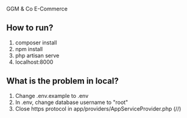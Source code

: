 GGM & Co E-Commerce

## How to run?

1. composer install
2. npm install
3. php artisan serve
4. localhost:8000

## What is the problem in local?

1. Change .env.example to .env
2. In .env, change database username to "root"
3. Close https protocol in app/providers/AppServiceProvider.php (//)
